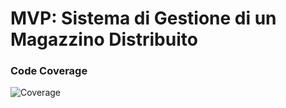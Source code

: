# MVP: Sistema di Gestione di un Magazzino Distribuito

### Code Coverage
![Coverage](https://codecov.io/gh/teamcodealchemists/MVP/branch/feature/Central-System-Microservice/graph/badge.svg?)